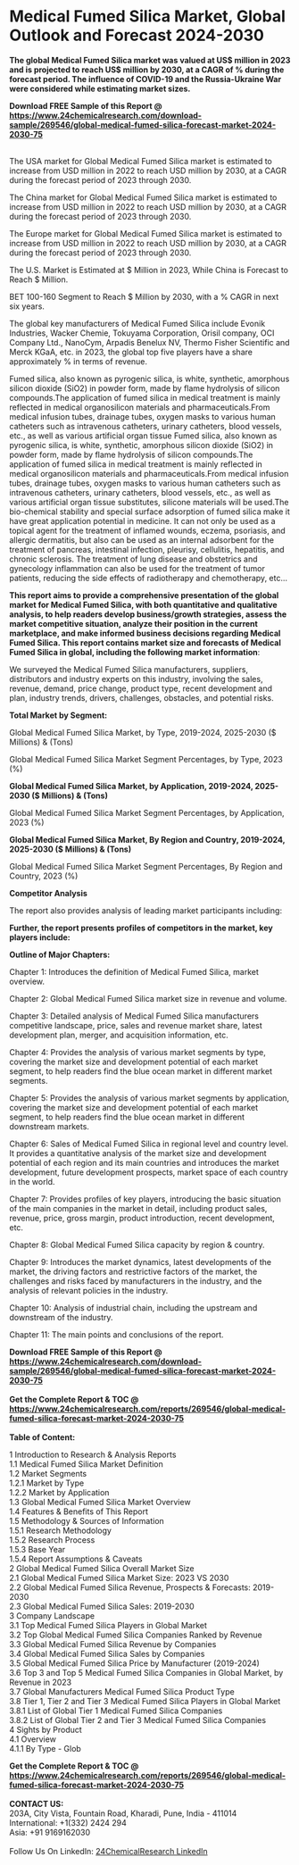 <h1>Medical Fumed Silica Market, Global Outlook and Forecast 2024-2030</h1><p><strong>The global Medical Fumed Silica market was valued at US$ million in 2023 and is projected to reach US$ million by 2030, at a CAGR of % during the forecast period. The influence of COVID-19 and the Russia-Ukraine War were considered while estimating market sizes.</strong></p><p>
</p><p></p><div><b>Download FREE Sample of this Report @ 
            <a href="https://www.24chemicalresearch.com/download-sample/269546/global-medical-fumed-silica-forecast-market-2024-2030-75">
            https://www.24chemicalresearch.com/download-sample/269546/global-medical-fumed-silica-forecast-market-2024-2030-75</a></b></div><br><p>
</p><p>The USA market for Global Medical Fumed Silica market is estimated to increase from USD million in 2022 to reach USD million by 2030, at a CAGR during the forecast period of 2023 through 2030.</p><p>
</p><p>The China market for Global Medical Fumed Silica market is estimated to increase from USD million in 2022 to reach USD million by 2030, at a CAGR during the forecast period of 2023 through 2030.</p><p>
</p><p>The Europe market for Global Medical Fumed Silica market is estimated to increase from USD million in 2022 to reach USD million by 2030, at a CAGR during the forecast period of 2023 through 2030.</p><p>
</p><p>The U.S. Market is Estimated at $ Million in 2023, While China is Forecast to Reach $ Million.</p><p>
BET 100-160 Segment to Reach $ Million by 2030, with a % CAGR in next six years.</p><p>
The global key manufacturers of Medical Fumed Silica include Evonik Industries, Wacker Chemie, Tokuyama Corporation, Orisil company, OCI Company Ltd., NanoCym, Arpadis Benelux NV, Thermo Fisher Scientific and Merck KGaA, etc. in 2023, the global top five players have a share approximately % in terms of revenue.</p><p>
Fumed silica, also known as pyrogenic silica, is white, synthetic, amorphous silicon dioxide (SiO2) in powder form, made by flame hydrolysis of silicon compounds.The application of fumed silica in medical treatment is mainly reflected in medical organosilicon materials and pharmaceuticals.From medical infusion tubes, drainage tubes, oxygen masks to various human catheters such as intravenous catheters, urinary catheters, blood vessels, etc., as well as various artificial organ tissue Fumed silica, also known as pyrogenic silica, is white, synthetic, amorphous silicon dioxide (SiO2) in powder form, made by flame hydrolysis of silicon compounds.The application of fumed silica in medical treatment is mainly reflected in medical organosilicon materials and pharmaceuticals.From medical infusion tubes, drainage tubes, oxygen masks to various human catheters such as intravenous catheters, urinary catheters, blood vessels, etc., as well as various artificial organ tissue substitutes, silicone materials will be used.The bio-chemical stability and special surface adsorption of fumed silica make it have great application potential in medicine. It can not only be used as a topical agent for the treatment of inflamed wounds, eczema, psoriasis, and allergic dermatitis, but also can be used as an internal adsorbent for the treatment of pancreas, intestinal infection, pleurisy, cellulitis, hepatitis, and chronic sclerosis. The treatment of lung disease and obstetrics and gynecology inflammation can also be used for the treatment of tumor patients, reducing the side effects of radiotherapy and chemotherapy, etc...</p><p>
<strong>This report aims to provide a comprehensive presentation of the global market for Medical Fumed Silica, with both quantitative and qualitative analysis, to help readers develop business/growth strategies, assess the market competitive situation, analyze their position in the current marketplace, and make informed business decisions regarding Medical Fumed Silica. This report contains market size and forecasts of Medical Fumed Silica in global, including the following market information</strong>:</p><p>
</p><p>
</p><p>We surveyed the Medical Fumed Silica manufacturers, suppliers, distributors and industry experts on this industry, involving the sales, revenue, demand, price change, product type, recent development and plan, industry trends, drivers, challenges, obstacles, and potential risks.</p><p>
<strong>Total Market by Segment:</strong></p><p>
Global Medical Fumed Silica Market, by Type, 2019-2024, 2025-2030 ($ Millions) &amp; (Tons)</p><p>
Global Medical Fumed Silica Market Segment Percentages, by Type, 2023 (%)</p><p>
</p><p>
</p><p><strong>Global Medical Fumed Silica Market, by Application, 2019-2024, 2025-2030 ($ Millions) &amp; (Tons)</strong></p><p>
Global Medical Fumed Silica Market Segment Percentages, by Application, 2023 (%)</p><p>
</p><p>
</p><p><strong>Global Medical Fumed Silica Market, By Region and Country, 2019-2024, 2025-2030 ($ Millions) &amp; (Tons)</strong></p><p>
Global Medical Fumed Silica Market Segment Percentages, By Region and Country, 2023 (%)</p><p>
</p><p>
</p><p><strong>Competitor Analysis</strong></p><p>
The report also provides analysis of leading market participants including:</p><p>
</p><p>
</p><p><strong>Further, the report presents profiles of competitors in the market, key players include:</strong></p><p>
</p><p>
</p><p><strong>Outline of Major Chapters:</strong></p><p>
Chapter 1: Introduces the definition of Medical Fumed Silica, market overview.</p><p>
Chapter 2: Global Medical Fumed Silica market size in revenue and volume.</p><p>
Chapter 3: Detailed analysis of Medical Fumed Silica manufacturers competitive landscape, price, sales and revenue market share, latest development plan, merger, and acquisition information, etc.</p><p>
Chapter 4: Provides the analysis of various market segments by type, covering the market size and development potential of each market segment, to help readers find the blue ocean market in different market segments.</p><p>
Chapter 5: Provides the analysis of various market segments by application, covering the market size and development potential of each market segment, to help readers find the blue ocean market in different downstream markets.</p><p>
Chapter 6: Sales of Medical Fumed Silica in regional level and country level. It provides a quantitative analysis of the market size and development potential of each region and its main countries and introduces the market development, future development prospects, market space of each country in the world.</p><p>
Chapter 7: Provides profiles of key players, introducing the basic situation of the main companies in the market in detail, including product sales, revenue, price, gross margin, product introduction, recent development, etc.</p><p>
Chapter 8: Global Medical Fumed Silica capacity by region &amp; country.</p><p>
Chapter 9: Introduces the market dynamics, latest developments of the market, the driving factors and restrictive factors of the market, the challenges and risks faced by manufacturers in the industry, and the analysis of relevant policies in the industry.</p><p>
Chapter 10: Analysis of industrial chain, including the upstream and downstream of the industry.</p><p>
Chapter 11: The main points and conclusions of the report.</p><div><b>Download FREE Sample of this Report @ 
            <a href="https://www.24chemicalresearch.com/download-sample/269546/global-medical-fumed-silica-forecast-market-2024-2030-75">
            https://www.24chemicalresearch.com/download-sample/269546/global-medical-fumed-silica-forecast-market-2024-2030-75</a></b></div><br><div><b>Get the Complete Report & TOC @ 
            <a href="https://www.24chemicalresearch.com/reports/269546/global-medical-fumed-silica-forecast-market-2024-2030-75">
            https://www.24chemicalresearch.com/reports/269546/global-medical-fumed-silica-forecast-market-2024-2030-75</a></b></div><br>
            <b>Table of Content:</b><p>1 Introduction to Research & Analysis Reports<br />
    1.1 Medical Fumed Silica Market Definition<br />
    1.2 Market Segments<br />
        1.2.1 Market by Type<br />
        1.2.2 Market by Application<br />
    1.3 Global Medical Fumed Silica Market Overview<br />
    1.4 Features & Benefits of This Report<br />
    1.5 Methodology & Sources of Information<br />
        1.5.1 Research Methodology<br />
        1.5.2 Research Process<br />
        1.5.3 Base Year<br />
        1.5.4 Report Assumptions & Caveats<br />
2 Global Medical Fumed Silica Overall Market Size<br />
    2.1 Global Medical Fumed Silica Market Size: 2023 VS 2030<br />
    2.2 Global Medical Fumed Silica Revenue, Prospects & Forecasts: 2019-2030<br />
    2.3 Global Medical Fumed Silica Sales: 2019-2030<br />
3 Company Landscape<br />
    3.1 Top Medical Fumed Silica Players in Global Market<br />
    3.2 Top Global Medical Fumed Silica Companies Ranked by Revenue<br />
    3.3 Global Medical Fumed Silica Revenue by Companies<br />
    3.4 Global Medical Fumed Silica Sales by Companies<br />
    3.5 Global Medical Fumed Silica Price by Manufacturer (2019-2024)<br />
    3.6 Top 3 and Top 5 Medical Fumed Silica Companies in Global Market, by Revenue in 2023<br />
    3.7 Global Manufacturers Medical Fumed Silica Product Type<br />
    3.8 Tier 1, Tier 2 and Tier 3 Medical Fumed Silica Players in Global Market<br />
        3.8.1 List of Global Tier 1 Medical Fumed Silica Companies<br />
        3.8.2 List of Global Tier 2 and Tier 3 Medical Fumed Silica Companies<br />
4 Sights by Product<br />
    4.1 Overview<br />
        4.1.1 By Type - Glob</p><div><b>Get the Complete Report & TOC @ 
            <a href="https://www.24chemicalresearch.com/reports/269546/global-medical-fumed-silica-forecast-market-2024-2030-75">
            https://www.24chemicalresearch.com/reports/269546/global-medical-fumed-silica-forecast-market-2024-2030-75</a></b></div><br><b>CONTACT US:</b><br>
            203A, City Vista, Fountain Road, Kharadi, Pune, India - 411014<br>
            International: +1(332) 2424 294<br>
            Asia: +91 9169162030 <br><br>
            Follow Us On LinkedIn: <a href="https://www.linkedin.com/company/24chemicalresearch/">24ChemicalResearch LinkedIn</a>
